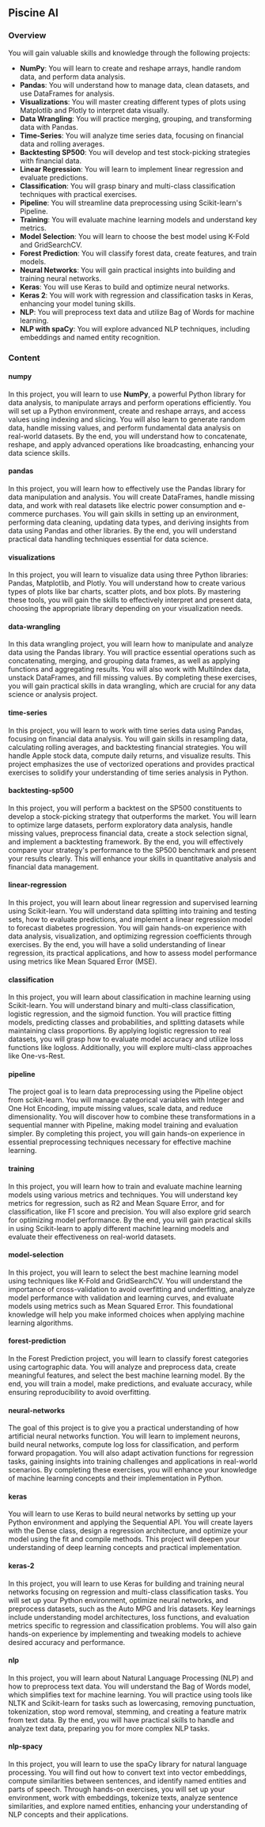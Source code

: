## Piscine AI

### Overview

You will gain valuable skills and knowledge through the following projects:

- **NumPy**: You will learn to create and reshape arrays, handle random data,
  and perform data analysis.
- **Pandas**: You will understand how to manage data, clean datasets, and use
  DataFrames for analysis.
- **Visualizations**: You will master creating different types of plots using
  Matplotlib and Plotly to interpret data visually.
- **Data Wrangling**: You will practice merging, grouping, and transforming data
  with Pandas.
- **Time-Series**: You will analyze time series data, focusing on financial data
  and rolling averages.
- **Backtesting SP500**: You will develop and test stock-picking strategies with
  financial data.
- **Linear Regression**: You will learn to implement linear regression and
  evaluate predictions.
- **Classification**: You will grasp binary and multi-class classification
  techniques with practical exercises.
- **Pipeline**: You will streamline data preprocessing using Scikit-learn's
  Pipeline.
- **Training**: You will evaluate machine learning models and understand key
  metrics.
- **Model Selection**: You will learn to choose the best model using K-Fold and
  GridSearchCV.
- **Forest Prediction**: You will classify forest data, create features, and
  train models.
- **Neural Networks**: You will gain practical insights into building and
  training neural networks.
- **Keras**: You will use Keras to build and optimize neural networks.
- **Keras 2**: You will work with regression and classification tasks in Keras,
  enhancing your model tuning skills.
- **NLP**: You will preprocess text data and utilize Bag of Words for machine
  learning.
- **NLP with spaCy**: You will explore advanced NLP techniques, including
  embeddings and named entity recognition.

### Content

#### numpy

In this project, you will learn to use **NumPy**, a powerful Python library for
data analysis, to manipulate arrays and perform operations efficiently. You will
set up a Python environment, create and reshape arrays, and access values using
indexing and slicing. You will also learn to generate random data, handle
missing values, and perform fundamental data analysis on real-world datasets. By
the end, you will understand how to concatenate, reshape, and apply advanced
operations like broadcasting, enhancing your data science skills.

#### pandas

In this project, you will learn how to effectively use the Pandas library for
data manipulation and analysis. You will create DataFrames, handle missing data,
and work with real datasets like electric power consumption and e-commerce
purchases. You will gain skills in setting up an environment, performing data
cleaning, updating data types, and deriving insights from data using Pandas and
other libraries. By the end, you will understand practical data handling
techniques essential for data science.

#### visualizations

In this project, you will learn to visualize data using three Python libraries:
Pandas, Matplotlib, and Plotly. You will understand how to create various types
of plots like bar charts, scatter plots, and box plots. By mastering these
tools, you will gain the skills to effectively interpret and present data,
choosing the appropriate library depending on your visualization needs.

#### data-wrangling

In this data wrangling project, you will learn how to manipulate and analyze
data using the Pandas library. You will practice essential operations such as
concatenating, merging, and grouping data frames, as well as applying functions
and aggregating results. You will also work with MultiIndex data, unstack
DataFrames, and fill missing values. By completing these exercises, you will
gain practical skills in data wrangling, which are crucial for any data science
or analysis project.

#### time-series

In this project, you will learn to work with time series data using Pandas,
focusing on financial data analysis. You will gain skills in resampling data,
calculating rolling averages, and backtesting financial strategies. You will
handle Apple stock data, compute daily returns, and visualize results. This
project emphasizes the use of vectorized operations and provides practical
exercises to solidify your understanding of time series analysis in Python.

#### backtesting-sp500

In this project, you will perform a backtest on the SP500 constituents to
develop a stock-picking strategy that outperforms the market. You will learn to
optimize large datasets, perform exploratory data analysis, handle missing
values, preprocess financial data, create a stock selection signal, and
implement a backtesting framework. By the end, you will effectively compare your
strategy's performance to the SP500 benchmark and present your results clearly.
This will enhance your skills in quantitative analysis and financial data
management.

#### linear-regression

In this project, you will learn about linear regression and supervised learning
using Scikit-learn. You will understand data splitting into training and testing
sets, how to evaluate predictions, and implement a linear regression model to
forecast diabetes progression. You will gain hands-on experience with data
analysis, visualization, and optimizing regression coefficients through
exercises. By the end, you will have a solid understanding of linear regression,
its practical applications, and how to assess model performance using metrics
like Mean Squared Error (MSE).

#### classification

In this project, you will learn about classification in machine learning using
Scikit-learn. You will understand binary and multi-class classification,
logistic regression, and the sigmoid function. You will practice fitting models,
predicting classes and probabilities, and splitting datasets while maintaining
class proportions. By applying logistic regression to real datasets, you will
grasp how to evaluate model accuracy and utilize loss functions like logloss.
Additionally, you will explore multi-class approaches like One-vs-Rest.

#### pipeline

The project goal is to learn data preprocessing using the Pipeline object from
scikit-learn. You will manage categorical variables with Integer and One Hot
Encoding, impute missing values, scale data, and reduce dimensionality. You will
discover how to combine these transformations in a sequential manner with
Pipeline, making model training and evaluation simpler. By completing this
project, you will gain hands-on experience in essential preprocessing techniques
necessary for effective machine learning.

#### training

In this project, you will learn how to train and evaluate machine learning
models using various metrics and techniques. You will understand key metrics for
regression, such as R2 and Mean Square Error, and for classification, like F1
score and precision. You will also explore grid search for optimizing model
performance. By the end, you will gain practical skills in using Scikit-learn to
apply different machine learning models and evaluate their effectiveness on
real-world datasets.

#### model-selection

In this project, you will learn to select the best machine learning model using
techniques like K-Fold and GridSearchCV. You will understand the importance of
cross-validation to avoid overfitting and underfitting, analyze model
performance with validation and learning curves, and evaluate models using
metrics such as Mean Squared Error. This foundational knowledge will help you
make informed choices when applying machine learning algorithms.

#### forest-prediction

In the Forest Prediction project, you will learn to classify forest categories
using cartographic data. You will analyze and preprocess data, create meaningful
features, and select the best machine learning model. By the end, you will train
a model, make predictions, and evaluate accuracy, while ensuring reproducibility
to avoid overfitting.

#### neural-networks

The goal of this project is to give you a practical understanding of how
artificial neural networks function. You will learn to implement neurons, build
neural networks, compute log loss for classification, and perform forward
propagation. You will also adapt activation functions for regression tasks,
gaining insights into training challenges and applications in real-world
scenarios. By completing these exercises, you will enhance your knowledge of
machine learning concepts and their implementation in Python.

#### keras

You will learn to use Keras to build neural networks by setting up your Python
environment and applying the Sequential API. You will create layers with the
Dense class, design a regression architecture, and optimize your model using the
fit and compile methods. This project will deepen your understanding of deep
learning concepts and practical implementation.

#### keras-2

In this project, you will learn to use Keras for building and training neural
networks focusing on regression and multi-class classification tasks. You will
set up your Python environment, optimize neural networks, and preprocess
datasets, such as the Auto MPG and Iris datasets. Key learnings include
understanding model architectures, loss functions, and evaluation metrics
specific to regression and classification problems. You will also gain hands-on
experience by implementing and tweaking models to achieve desired accuracy and
performance.

#### nlp

In this project, you will learn about Natural Language Processing (NLP) and how
to preprocess text data. You will understand the Bag of Words model, which
simplifies text for machine learning. You will practice using tools like NLTK
and Scikit-learn for tasks such as lowercasing, removing punctuation,
tokenization, stop word removal, stemming, and creating a feature matrix from
text data. By the end, you will have practical skills to handle and analyze text
data, preparing you for more complex NLP tasks.

#### nlp-spacy

In this project, you will learn to use the spaCy library for natural language
processing. You will find out how to convert text into vector embeddings,
compute similarities between sentences, and identify named entities and parts of
speech. Through hands-on exercises, you will set up your environment, work with
embeddings, tokenize texts, analyze sentence similarities, and explore named
entities, enhancing your understanding of NLP concepts and their applications.
